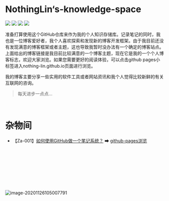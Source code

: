 # NothingLin‘s-knowledge-space

![](https://NothingLin.coding.net/p/picture/d/picture/git/raw/master/2020/12/29/20201229203912.png) [![](https://img.shields.io/badge/NothingLin-我的个人博客-green?style=plastic&logo=Hexo)](https://www.nothinglin.ml/)   [![](https://img.shields.io/badge/github-pages浏览-teal?style=plastic&logo=Github)](https://nothing-lin.github.io/NothingLin-s-knowledge-space/)  [![](https://img.shields.io/badge/最后更新于-2020/12/29-blue?style=plastic&logo=WakaTime)]()

准备打算使用这个GitHub仓库来作为我的个人知识存储库。记录笔记的同时，我也是一位博客爱好者，我个人喜欢探索和发现新的博客开发框架。由于我目前还没有发现满意的博客框架或者主题，这也导致我暂时没办法有一个确定的博客站点。上面给出的博客链接是我目前比较满意的一个博客主题，现在它是我的一个个人博客标志，欢迎大家浏览。如果您需要更好的阅读体验，可以点击github pages小标签进入nothing-lin.github.io页面进行浏览。

我的博客主要分享一些实用的软件工具或者网站资讯和我个人觉得比较新鲜的有关互联网的咨询。

> 每天进步一点点...



<br>

 

# 杂物间

- 【Za-001】[如何使用GitHub做一个笔记系统？](https://github.com/nothing-lin/NothingLin-s-knowledge-space/杂物间/如何使用GitHub做一个笔记库？)   ➡   [github-pages浏览](https://nothing-lin.github.io/NothingLin-s-knowledge-space/杂物间/如何使用GitHub做一个笔记库？)





<br>

 <br>

 <br>

 <br>

 <br>

 <br>

 <br>

 

![image-20201126105007791](https://nothinglin.coding.net/p/picture/d/picture/git/raw/master/2020/11/26/20201126105010.png)
